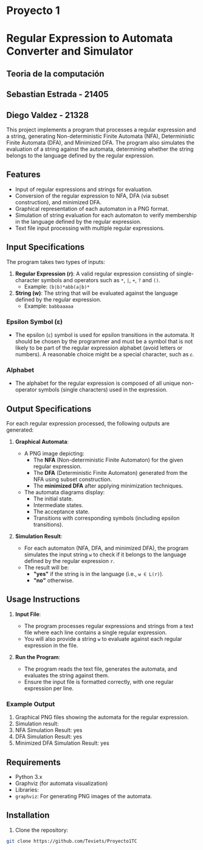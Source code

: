 # Proyecto 1

# Regular Expression to Automata Converter and Simulator

## Teoria de la computación

## Sebastian Estrada - 21405
## Diego Valdez - 21328

This project implements a program that processes a regular expression and a string, generating Non-deterministic Finite Automata (NFA), Deterministic Finite Automata (DFA), and Minimized DFA. The program also simulates the evaluation of a string against the automata, determining whether the string belongs to the language defined by the regular expression.

## Features
- Input of regular expressions and strings for evaluation.
- Conversion of the regular expression to NFA, DFA (via subset construction), and minimized DFA.
- Graphical representation of each automaton in a PNG format.
- Simulation of string evaluation for each automaton to verify membership in the language defined by the regular expression.
- Text file input processing with multiple regular expressions.

## Input Specifications
The program takes two types of inputs:
1. **Regular Expression (r)**: A valid regular expression consisting of single-character symbols and operators such as `*`, `|`, `+`, `?` and `()`.
   - Example: `(b|b)*abb(a|b)*`
2. **String (w)**: The string that will be evaluated against the language defined by the regular expression.
   - Example: `babbaaaaa`

### Epsilon Symbol (ε)
- The epsilon (`ε`) symbol is used for epsilon transitions in the automata. It should be chosen by the programmer and must be a symbol that is not likely to be part of the regular expression alphabet (avoid letters or numbers). A reasonable choice might be a special character, such as `𝜀`.

### Alphabet
- The alphabet for the regular expression is composed of all unique non-operator symbols (single characters) used in the expression.

## Output Specifications
For each regular expression processed, the following outputs are generated:

1. **Graphical Automata**:
   - A PNG image depicting:
     - The **NFA** (Non-deterministic Finite Automaton) for the given regular expression.
     - The **DFA** (Deterministic Finite Automaton) generated from the NFA using subset construction.
     - The **minimized DFA** after applying minimization techniques.
   - The automata diagrams display:
     - The initial state.
     - Intermediate states.
     - The acceptance state.
     - Transitions with corresponding symbols (including epsilon transitions).
   
2. **Simulation Result**:
   - For each automaton (NFA, DFA, and minimized DFA), the program simulates the input string `w` to check if it belongs to the language defined by the regular expression `r`.
   - The result will be:
     - **"yes"** if the string is in the language (i.e., `w ∈ L(r)`).
     - **"no"** otherwise.

## Usage Instructions

1. **Input File**: 
   - The program processes regular expressions and strings from a text file where each line contains a single regular expression.
   - You will also provide a string `w` to evaluate against each regular expression in the file.

2. **Run the Program**:
   - The program reads the text file, generates the automata, and evaluates the string against them.
   - Ensure the input file is formatted correctly, with one regular expression per line.

### Example Output
1. Graphical PNG files showing the automata for the regular expression.
2. Simulation result:
3. NFA Simulation Result: yes 
4. DFA Simulation Result: yes 
5. Minimized DFA Simulation Result: yes


## Requirements
- Python 3.x
- Graphviz (for automata visualization)
- Libraries:
- `graphviz`: For generating PNG images of the automata.

## Installation
1. Clone the repository:
```bash 
git clone https://github.com/Teviets/Proyecto1TC
```
